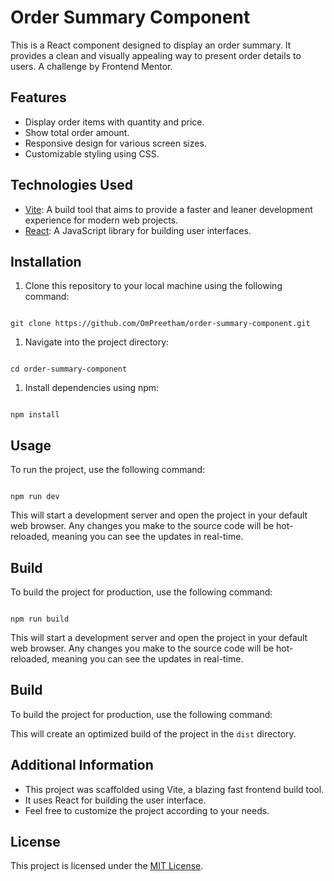 # Order Summary Component

This is a React component designed to display an order summary. It provides a clean and visually appealing way to present order details to users. A challenge by Frontend Mentor.

## Features

- Display order items with quantity and price.
- Show total order amount.
- Responsive design for various screen sizes.
- Customizable styling using CSS.

## Technologies Used

- [Vite](https://vitejs.dev/): A build tool that aims to provide a faster and leaner development experience for modern web projects.
- [React](https://reactjs.org/): A JavaScript library for building user interfaces.

## Installation

1. Clone this repository to your local machine using the following command:

```

git clone https://github.com/OmPreetham/order-summary-component.git

```

1. Navigate into the project directory:

```

cd order-summary-component

```

1. Install dependencies using npm:

```

npm install

```

## Usage

To run the project, use the following command:

```

npm run dev

```

This will start a development server and open the project in your default web browser. Any changes you make to the source code will be hot-reloaded, meaning you can see the updates in real-time.

## Build

To build the project for production, use the following command:

```

npm run build

```

This will start a development server and open the project in your default web browser. Any changes you make to the source code will be hot-reloaded, meaning you can see the updates in real-time.

## Build

To build the project for production, use the following command:

This will create an optimized build of the project in the `dist` directory.

## Additional Information

- This project was scaffolded using Vite, a blazing fast frontend build tool.
- It uses React for building the user interface.
- Feel free to customize the project according to your needs.

## License

This project is licensed under the [MIT License](LICENSE).
